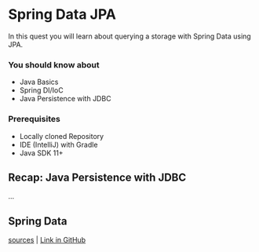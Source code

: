 # Spring Data JPA

In this quest you will learn about querying a storage with Spring Data using JPA. 

### You should know about

* Java Basics
* Spring DI/IoC
* Java Persistence with JDBC

### Prerequisites

* Locally cloned Repository
* IDE (IntelliJ) with Gradle
* Java SDK 11+

## Recap: Java Persistence with JDBC

...

## Spring Data 

[sources](../../../src/main/java/dev/wcs/nad/tariffmanager/persistence/entity/Address.java) | [Link in GitHub](../../../src/main/java/dev/wcs/nad/tariffmanager/persistence/entity/Address.java#L24)